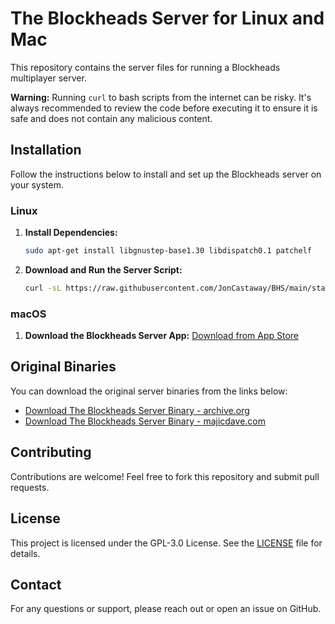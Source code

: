# The Blockheads Server for Linux and Mac

This repository contains the server files for running a Blockheads multiplayer server.


   **Warning:** Running `curl` to bash scripts from the internet can be risky. It's always recommended to review the code before executing it to ensure it is safe and does not contain any malicious content.
   
## Installation

Follow the instructions below to install and set up the Blockheads server on your system.

### Linux

1. **Install Dependencies:**
   ```bash
   sudo apt-get install libgnustep-base1.30 libdispatch0.1 patchelf
   ```

2. **Download and Run the Server Script:**
   ```bash
   curl -sL https://raw.githubusercontent.com/JonCastaway/BHS/main/start.sh | bash -s -
   ```

### macOS

1. **Download the Blockheads Server App:**
   [Download from App Store](https://apps.apple.com/us/app/blockheadsserver/id662633568)

## Original Binaries

You can download the original server binaries from the links below:

- [Download The Blockheads Server Binary - archive.org](https://archive.org/download/BHSv171/blockheads_server171.tar.gz)
- [Download The Blockheads Server Binary - majicdave.com](https://majicdave.com/share/blockheads_server171.tar.gz)

## Contributing

Contributions are welcome! Feel free to fork this repository and submit pull requests.

## License

This project is licensed under the GPL-3.0 License. See the [LICENSE](https://github.com/JonCastaway/BHS/edit/main/LICENSE) file for details.

## Contact

For any questions or support, please reach out or open an issue on GitHub.
